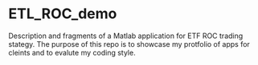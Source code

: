 # ETL_ROC_demo
Description and fragments of a Matlab application for ETF ROC trading stategy. The purpose of this repo is to showcase my protfolio of apps for cleints and to evalute my coding style. 
